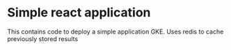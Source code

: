 # Simple react application
This contains code to deploy a simple application GKE. Uses redis to cache previously stored results
